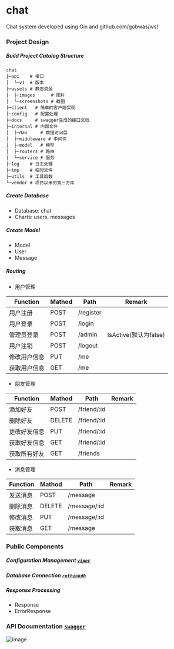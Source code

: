 # chat
Chat system developed using Gin and github.com/gobwas/ws!

### Project Design
##### Build Project Catalog Structure
```shell
chat
├─api    # 接口
│  └─v1  # 版本
├─assets # 静态资源
│  ├─images      # 图片
│  └─screenshots # 截图
├─client   # 简单的客户端实现
├─config   # 配置处理
├─docs     # swagger生成的接口文档
├─internal # 内部文件
│  ├─dao     # 数据访问层
│  ├─middleware # 中间件
│  ├─model   # 模型
│  ├─routers # 路由
│  └─service # 服务
├─log    # 日志处理
├─tmp    # 临时文件
├─utils  # 工具函数
└─vendor # 项目以来的第三方库
```
##### Create Database
- Database: chat
- Charts: users, messages


##### Create Model
- Model
- User
- Message


##### Routing
- 用户管理

| Function | Mathod | Path         | Remark             |
|----------|--------|--------------|--------------------|
| 用户注册     | POST   | /register    |                    |
| 用户登录     | POST   | /login       |                    |
| 管理员登录    | POST   | /admin       | IsActive(默认为false) |
| 用户注销     | POST   | /logout      |                    |
| 修改用户信息   | PUT    | /me          |                    |
| 获取用户信息   | GET    | /me          |                    |

- 朋友管理

| Function | Mathod | Path         | Remark             |
|----------|--------|--------------|--------------------|
| 添加好友     | POST   | /friend/:id  |                    |
| 删除好友     | DELETE | /friend/:id  |                    |
| 更改好友信息   | PUT    | /friend/:id  |                    |
| 获取好友信息   | GET    | /friend/:id  |                    |
| 获取所有好友   | GET    | /friends     |                    |

- 消息管理

| Function | Mathod | Path         | Remark             |
|----------|--------|--------------|--------------------|
| 发送消息     | POST   | /message     |                    |
| 删除消息     | DELETE | /message/:id |                    |
| 修改消息     | PUT    | /message/:id |                    |
| 获取消息     | GET    | /message     |                    |


### Public Components
##### Configuration Management [`viper`](https://github.com/spf13/viper)
    
##### Database Connection [`rethinkdb`](https://rethinkdb.com/)

##### Response Processing 
- Response
- ErrorResponse

### API Documentation [`swagger`](https://swagger.io/)
![image](https://github.com/yushengguo557/chat/blob/main/assets/screenshots/swagger.png)
